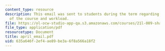 ```yaml
---
content_type: resource
description: This email was sent to students during the term regarding the status
  of the course and workload.
file: https://ol-ocw-studio-app-qa.s3.amazonaws.com/courses/21l-009-shakespeare-spring-2004/635a646f2ef4ae89be3a6f8a566a18f2_april_email.pdf
file_type: application/pdf
resourcetype: Document
title: april_email.pdf
uid: 635a646f-2ef4-ae89-be3a-6f8a566a18f2
---
```

